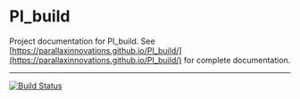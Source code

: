 # PI_build

Project documentation for PI_build. See [https://parallaxinnovations.github.io/PI_build/](https://parallaxinnovations.github.io/PI_build/) for complete documentation.

---

[![Build Status](https://travis-ci.com/parallaxinnovations/PI_build.svg?branch=master)](https://travis-ci.com/parallaxinnovations/PI_build)
